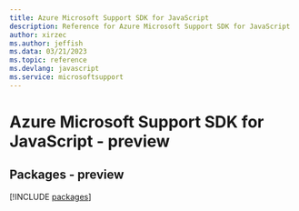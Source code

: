 ```yaml
---
title: Azure Microsoft Support SDK for JavaScript
description: Reference for Azure Microsoft Support SDK for JavaScript
author: xirzec
ms.author: jeffish
ms.data: 03/21/2023
ms.topic: reference
ms.devlang: javascript
ms.service: microsoftsupport
---
```

# Azure Microsoft Support SDK for JavaScript - preview
## Packages - preview
[!INCLUDE [packages](microsoft-support-index.md)]